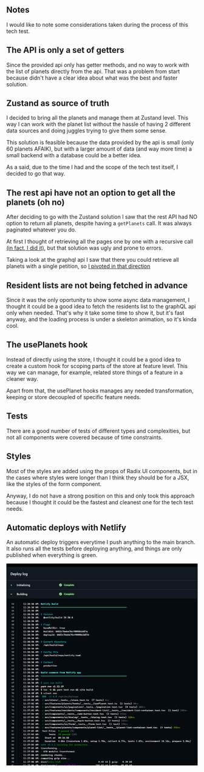 ## Notes

I would like to note some considerations taken during the process of this tech test.

## The API is only a set of getters

Since the provided api only has getter methods, and no way to work with the list of planets directly from the api. That was a problem from start because didn't have a clear idea about what was the best and faster solution.

## Zustand as source of truth

I decided to bring all the planets and manage them at Zustand level.  This way I can work with the planet list without the hassle of having 2 different data sources and doing juggles trying to give them some sense.

This solution is feasible because the data provided by the api is small (only 60 planets AFAIK), but with a larger amount of data (and way more time) a small backend with a database could be a better idea.

As a said, due to the time I had and the scope of the tech test itself, I decided to go that way.

## The rest api have not an option to get all the planets (oh no)

After deciding to go with the Zustand solution I saw that the rest API had NO option to return all planets, despite having a `getPlanets` call. It was always paginated whatever you do.

At first I thought of retrieving all the pages one by one with a recursive call [(in fact, I did it)](https://github.com/usersaurus/seedtag-tech-test/commit/3e099898a1f3254ef63e4744a6e337f8e3b70b91#diff-60e79904f1b7c808f99a0ace813aaaa4509d813c85c0bc927d3294c000bbeb6f), but that solution was ugly and prone to errors.

Taking a look at the graphql api I saw that there you could retrieve all planets with a single petition, so [I pivoted in that direction](https://github.com/usersaurus/seedtag-tech-test/commit/ff17f347a5144d68eb1bb60f19a1eaaa3ed37dd3)

## Resident lists are not being fetched in advance

Since it was the only oportunity to show some async data management, I thought it could be a good idea to fetch the residents list to the graphQL api only when needed. That's why it take some time to show it, but it's fast anyway, and the loading process is under a skeleton animation, so it's kinda cool.


## The usePlanets hook

Instead of directly using the store, I thought it could be a good idea to create a custom hook for scoping parts of the store at feature level. This way we can manage, for example, related store things of a feature in a cleaner way.

Apart from that, the usePlanet hooks manages any needed transformation, keeping or store decoupled of specific feature needs.

## Tests

There are a good number of tests of different types and complexities, but not all components were covered because of time constraints.


## Styles

Most of the styles are added using the props of Radix UI components, but in the cases where styles were longer than I think they should be for a JSX, like the styles of the form component.

Anyway, I do not have a strong position on this and only took this approach because I thought it could be the fastest and cleanest one for the tech test needs.

## Automatic deploys with Netlify

An automatic deploy triggers everytime I push anything to the main branch. It also runs all the tests before deploying anything, and things are only published when everything is green.

![alt text](image-5.png)

